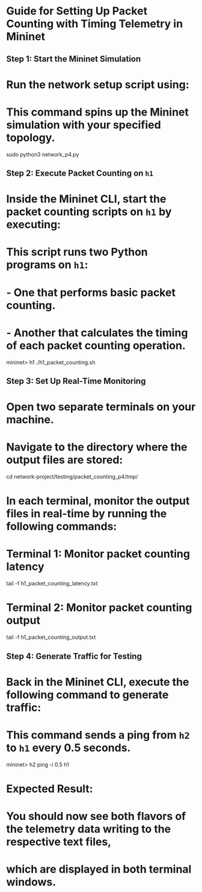 # Guide for Setting Up Packet Counting with Timing Telemetry in Mininet

## Step 1: Start the Mininet Simulation

# Run the network setup script using:
# This command spins up the Mininet simulation with your specified topology.
sudo python3 network_p4.py


## Step 2: Execute Packet Counting on `h1`

# Inside the Mininet CLI, start the packet counting scripts on `h1` by executing:
# This script runs two Python programs on `h1`:
# - One that performs basic packet counting.
# - Another that calculates the timing of each packet counting operation.
mininet> h1 ./h1_packet_counting.sh


## Step 3: Set Up Real-Time Monitoring

# Open two separate terminals on your machine.
# Navigate to the directory where the output files are stored:
cd network-project/testing/packet_counting_p4/tmp/


# In each terminal, monitor the output files in real-time by running the following commands:

# Terminal 1: Monitor packet counting latency
tail -f h1_packet_counting_latency.txt

# Terminal 2: Monitor packet counting output
tail -f h1_packet_counting_output.txt


## Step 4: Generate Traffic for Testing

# Back in the Mininet CLI, execute the following command to generate traffic:
# This command sends a ping from `h2` to `h1` every 0.5 seconds.
mininet> h2 ping -i 0.5 h1


# Expected Result:
# You should now see both flavors of the telemetry data writing to the respective text files,
# which are displayed in both terminal windows.
